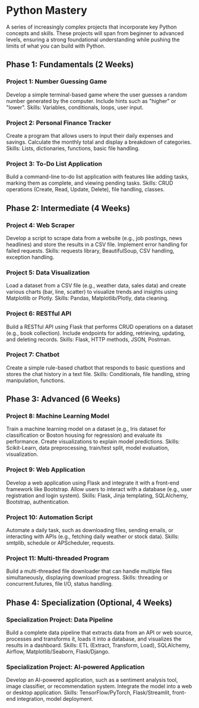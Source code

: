 # Python Mastery
A series of increasingly complex projects that incorporate key Python concepts and skills. These projects will span from beginner to advanced levels, ensuring a strong foundational understanding while pushing the limits of what you can build with Python.

## Phase 1: Fundamentals (2 Weeks)

### Project 1: Number Guessing Game
Develop a simple terminal-based game where the user guesses a random number generated by the computer. Include hints such as "higher" or "lower".
Skills: Variables, conditionals, loops, user input.

### Project 2: Personal Finance Tracker
Create a program that allows users to input their daily expenses and savings. Calculate the monthly total and display a breakdown of categories.
Skills: Lists, dictionaries, functions, basic file handling.

### Project 3: To-Do List Application
Build a command-line to-do list application with features like adding tasks, marking them as complete, and viewing pending tasks.
Skills: CRUD operations (Create, Read, Update, Delete), file handling, classes.

## Phase 2: Intermediate (4 Weeks)

### Project 4: Web Scraper
Develop a script to scrape data from a website (e.g., job postings, news headlines) and store the results in a CSV file. Implement error handling for failed requests.
Skills: requests library, BeautifulSoup, CSV handling, exception handling.

### Project 5: Data Visualization
Load a dataset from a CSV file (e.g., weather data, sales data) and create various charts (bar, line, scatter) to visualize trends and insights using Matplotlib or Plotly.
Skills: Pandas, Matplotlib/Plotly, data cleaning.

### Project 6: RESTful API
Build a RESTful API using Flask that performs CRUD operations on a dataset (e.g., book collection). Include endpoints for adding, retrieving, updating, and deleting records.
Skills: Flask, HTTP methods, JSON, Postman.

### Project 7: Chatbot
Create a simple rule-based chatbot that responds to basic questions and stores the chat history in a text file.
Skills: Conditionals, file handling, string manipulation, functions.

## Phase 3: Advanced (6 Weeks)

### Project 8: Machine Learning Model
Train a machine learning model on a dataset (e.g., Iris dataset for classification or Boston housing for regression) and evaluate its performance. Create visualizations to explain model predictions.
Skills: Scikit-Learn, data preprocessing, train/test split, model evaluation, visualization.

### Project 9: Web Application
Develop a web application using Flask and integrate it with a front-end framework like Bootstrap. Allow users to interact with a database (e.g., user registration and login system).
Skills: Flask, Jinja templating, SQLAlchemy, Bootstrap, authentication.

### Project 10: Automation Script
Automate a daily task, such as downloading files, sending emails, or interacting with APIs (e.g., fetching daily weather or stock data).
Skills: smtplib, schedule or APScheduler, requests.

### Project 11: Multi-threaded Program
Build a multi-threaded file downloader that can handle multiple files simultaneously, displaying download progress.
Skills: threading or concurrent.futures, file I/O, status handling.

## Phase 4: Specialization (Optional, 4 Weeks)

### Specialization Project: Data Pipeline
Build a complete data pipeline that extracts data from an API or web source, processes and transforms it, loads it into a database, and visualizes the results in a dashboard.
Skills: ETL (Extract, Transform, Load), SQLAlchemy, Airflow, Matplotlib/Seaborn, Flask/Django.

### Specialization Project: AI-powered Application
Develop an AI-powered application, such as a sentiment analysis tool, image classifier, or recommendation system. Integrate the model into a web or desktop application.
Skills: TensorFlow/PyTorch, Flask/Streamlit, front-end integration, model deployment.

